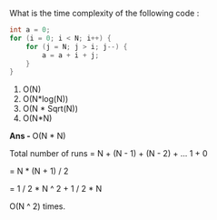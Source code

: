 What is the time complexity of the following code :

```C++
int a = 0;
for (i = 0; i < N; i++) {
    for (j = N; j > i; j--) {
        a = a + i + j;
    }
}
```

1. O(N)
1. O(N*log(N))
1. O(N * Sqrt(N))
1. O(N*N)

<b> Ans - </b>  O(N * N)

Total number of runs = N + (N - 1) + (N - 2) + ... 1 + 0

= N * (N + 1) / 2

= 1 / 2 * N ^ 2 + 1 / 2 * N

O(N ^ 2) times.
